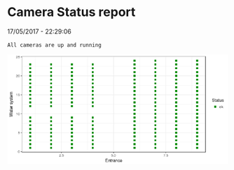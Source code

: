 Camera Status report
================
17/05/2017 - 22:29:06

    All cameras are up and running

![](camreport_files/figure-markdown_github/unnamed-chunk-2-1.png)
